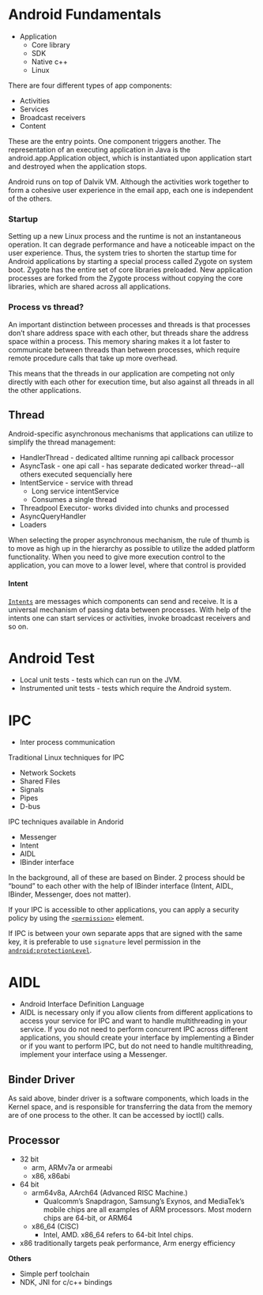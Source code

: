 # Android Fundamentals

- Application
  - Core library
  - SDK 
  - Native c++ 
  - Linux

There are four different types of app components:

-   Activities
-   Services
-   Broadcast receivers
-   Content 

These are the entry points. One component triggers another. The representation of an executing application in Java is the android.app.Application object, which is instantiated upon application start and destroyed when the application stops.


Android runs on top of Dalvik VM. Although the activities work together to form a cohesive user experience in the email app, each one is independent of the others.


### Startup
Setting up a new Linux process and the runtime is not an instantaneous operation. It can degrade performance and have a noticeable impact on the user experience. Thus, the system tries to shorten the startup time for Android applications by starting a special process called Zygote on system boot. Zygote has the entire set of core libraries preloaded. New application processes are forked from the Zygote process without copying the core libraries, which are shared across all applications.


### Process vs thread?
An important distinction between processes and threads is that processes don’t share address space with each other, but threads share the address space within a process. This memory sharing makes it a lot faster to communicate between threads than between processes, which require remote procedure calls that take up more overhead.

This means that the threads in our application are competing not only directly with each other for execution time, but also against all threads in all the other applications.


## Thread

Android-specific asynchronous mechanisms that applications can utilize to simplify the thread management:

 - HandlerThread - dedicated alltime running api callback processor
 - AsyncTask - one api call - has separate dedicated worker thread--all others executed sequencially here
 - IntentService - service with thread
    - Long service intentService
    - Consumes a single thread
 - Threadpool Executor- works divided into chunks and processed
 - AsyncQueryHandler
 - Loaders 

 When selecting the proper asynchronous mechanism, the rule of thumb is to move as high up in the hierarchy as possible to utilize the added platform functionality. When you need to give more execution control to the application, you can move to a lower level, where that control is provided


#### Intent
[`Intents`](http://developer.android.com/reference/android/content/Intent.html) are messages which components can send and receive. It is a universal mechanism of passing data between processes. With help of the intents one can start services or activities, invoke broadcast receivers and so on.


# Android Test
- Local unit tests - tests which can run on the JVM.
- Instrumented unit tests - tests which require the Android system.





# IPC 
- Inter process communication

Traditional Linux techniques for IPC
- Network Sockets
- Shared Files  
- Signals
- Pipes
- D-bus  

IPC techniques available in Andorid
- Messenger 
- Intent
- AIDL 
- IBinder interface  

In the background, all of these are based on Binder. 2 process should be “bound” to each other with the help of IBinder interface (Intent, AIDL, IBinder, Messenger, does not matter).

If your IPC is accessible to other applications, you can apply a security policy by using the [`<permission>`](https://developer.android.com/guide/topics/manifest/permission-element.html) element. 

If IPC is between your own separate apps that are signed with the same key, it is preferable to use `signature` level permission in the [`android:protectionLevel`](https://developer.android.com/guide/topics/manifest/permission-element.html#plevel).


# AIDL 
- Android Interface Definition Language
- AIDL is necessary only if you allow clients from different applications to access your service for IPC and want to handle multithreading in your service. If you do not need to perform concurrent IPC across different applications, you should create your interface by implementing a Binder or if you want to perform IPC, but do not need to handle multithreading, implement your interface using a Messenger.


## Binder Driver

As said above, binder driver is a software components, which loads in the Kernel space, and is responsible for transferring the data from the memory are of one process to the other. It can be accessed by ioctl() calls.


## Processor
- 32 bit
  - arm, ARMv7a or armeabi
  - x86, x86abi 
- 64 bit
  - arm64v8a, AArch64 (Advanced RISC Machine.)
    - Qualcomm’s Snapdragon, Samsung’s Exynos, and MediaTek’s mobile chips are all examples of ARM processors. Most modern chips are 64-bit, or ARM64
  - x86_64 (CISC)
    - Intel, AMD. x86_64 refers to 64-bit Intel chips.
- x86 traditionally targets peak performance, Arm energy efficiency
    

**Others**
- Simple perf toolchain
- NDK, JNI for c/c++ bindings



